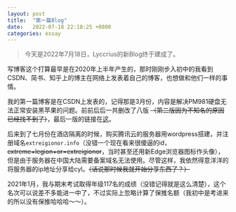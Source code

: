 ```yaml
---
layout: post
title:  "第一篇Blog"
date:   2022-07-18 22:18:25 +0800
categories: essay
---
```


> 今天是2022年7月18日，Lyccrius的新Blog终于建成了。  

写博客这个打算最早是在2020年上半年产生的，那时刚刚步入初中的我看到CSDN、简书、知乎上的博主在网络上发表着自己的博客，也想做和他们一样的事情。

我的第一篇博客是在CSDN上发表的，记得那是3月份，内容是解决PM981硬盘无法正常安装黑苹果的问题。前前后后一共删改了八版 ~~（第二版因为不知名的原因已经找不到了）~~，最后一版的链接在[这](https://blog.csdn.net/m0_46463797/article/details/108293995)。

后来到了七月份在酒店隔离的时候，购买腾讯云的服务器用wordpress搭建，并注册域名`extreigionor.info`（没错一个现在看来很傻逼的id，~~extreme+legion+or=extreigionor~~，当时甚至还用新Edge浏览器图标作头像），但是由于服务器在中国大陆需要备案域名无法使用。尽管这样，我依然得意洋洋的将服务器的ip地址分享给cyl。~~（话说那时候我就开始分享东西了？）~~

2021年1月，我与期末考试取得年级117名的成绩（没错记得就是这么清楚），这个名次可以说差不多能进一中了，不过实际上忽略计算了保推名额（我初中是考进来的所以没有保推哈哈哈～～）。
